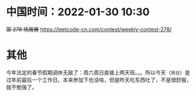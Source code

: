 
# 中国时间：2022-01-30 10:30

~~第 278 场周赛~~ https://leetcode-cn.com/contest/weekly-contest-278/

# 其他

今年法定的春节假期调休无敌了：周六周日直接上两天班。。。所以今天（`周日`）是过年前最后一个工作日。本来参加下也没啥，但是昨天吃东西吐了，不是很舒服，就不勉强了。
